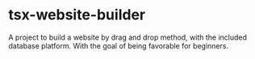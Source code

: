 # tsx-website-builder
A project to build a website by drag and drop method, with the included database platform. With the goal of being favorable for beginners.
